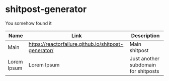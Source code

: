 # shitpost-generator
You somehow found it

| Name  | Link | Description |
| ------------- | ------------- | ------------- |
| Main  | https://reactorfailure.github.io/shitpost-generator/  | Main shitpost |
| Lorem Ipsum  | Lorem Ipsum  | Just another subdomain for shitposts |
